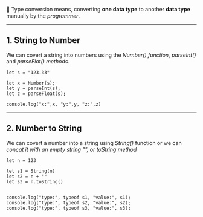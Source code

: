 📌 Type conversion means, converting **one data type** to another **data type** manually by the *programmer*.

---
## 1. String to Number

We can covert a string into numbers using the *Number() function*, *parseInt()* and *parseFlot() methods.*

```run-js
let s = "123.33"

let x = Number(s);
let y = parseInt(s);
let z = parseFloat(s);

console.log("x:",x, "y:",y, "z:",z)
```

---
## 2. Number to String

We can covert a number into a string using *String()* function or we can *concat it with an empty string  "", or toString method*


```run-js
let n = 123

let s1 = String(n)
let s2 = n + ""
let s3 = n.toString()


console.log("type:", typeof s1, "value:", s1);
console.log("type:", typeof s2, "value:", s2);
console.log("type:", typeof s3, "value:", s3);
```